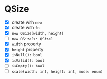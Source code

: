 
QSize
===

- [x] create with `new`
- [x] create with `fn`
- [x] `new QSize(width, height)`
- [ ] `new QSize(s: QSize)`
- [x] `width` property
- [x] `height` property
- [x] `isNull(): bool`
- [x] `isValid(): bool`
- [ ] `isEmpty(): bool`
- [ ] `scale(width: int, height: int, mode: enum)`

